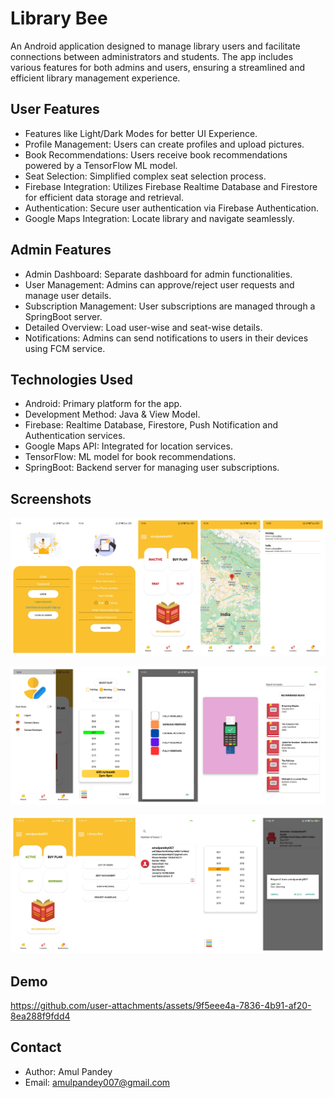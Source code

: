 # **Library Bee**

An Android application designed to manage library users and facilitate connections between administrators and students. The app includes various features for both admins and users, ensuring a streamlined and efficient library management experience.

## **User Features**

* Features like Light/Dark Modes for better UI Experience.
* Profile Management: Users can create profiles and upload pictures.
* Book Recommendations: Users receive book recommendations powered by a TensorFlow ML model.
* Seat Selection: Simplified complex seat selection process.
* Firebase Integration: Utilizes Firebase Realtime Database and Firestore for efficient data storage and retrieval.
* Authentication: Secure user authentication via Firebase Authentication.
* Google Maps Integration: Locate library and navigate seamlessly.

## **Admin Features**

* Admin Dashboard: Separate dashboard for admin functionalities.
* User Management: Admins can approve/reject user requests and manage user details.
* Subscription Management: User subscriptions are managed through a SpringBoot server.
* Detailed Overview: Load user-wise and seat-wise details.
* Notifications: Admins can send notifications to users in their devices using FCM service.

## **Technologies Used**

* Android: Primary platform for the app.
* Development Method: Java & View Model.
* Firebase: Realtime Database, Firestore, Push Notification and Authentication services.
* Google Maps API: Integrated for location services.
* TensorFlow: ML model for book recommendations.
* SpringBoot: Backend server for managing user subscriptions.

## **Screenshots**
<p align="center">
<img alt="Overview1"  src="https://github.com/AmulPandey/Library_Bee/blob/main/app/src/main/assets/LibraryScreenshot1.jpg">
</p>
<p align="center">
<img alt="Overview2"  src="https://github.com/AmulPandey/Library_Bee/blob/main/app/src/main/assets/LibraryScreenshot2.jpg">
</p>
<p align="center">
<img alt="Overview3"  src="https://github.com/AmulPandey/Library_Bee/blob/main/app/src/main/assets/LibraryScreenshot3.jpg">
</p>

## **Demo**
https://github.com/user-attachments/assets/9f5eee4a-7836-4b91-af20-8ea288f9fdd4

## Contact

* Author: Amul Pandey
* Email: amulpandey007@gmail.com

